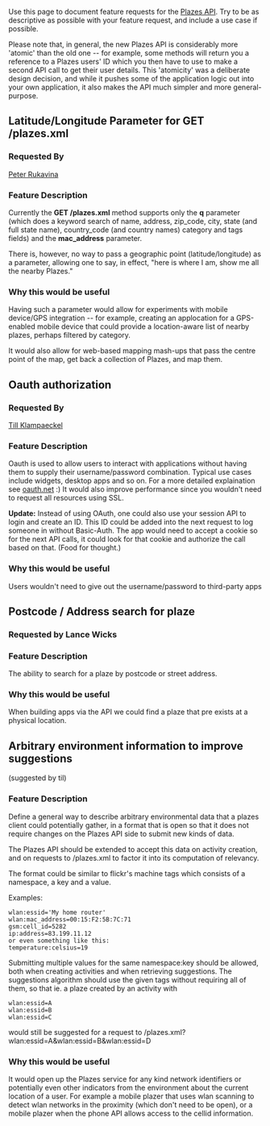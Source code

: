 Use this page to document feature requests for the [Plazes API](http://plazes.com/api/docs).  Try to be as descriptive as possible with your feature request, and include a use case if possible.

Please note that, in general, the new Plazes API is considerably more 'atomic' than the old one -- for example, some methods will return you a reference to a Plazes users' ID which you then have to use to make a second API call to get their user details. This 'atomicity' was a deliberate design decision, and while it pushes some of the application logic out into your own application, it also makes the API much simpler and more general-purpose.

## Latitude/Longitude Parameter for GET /plazes.xml ##

### Requested By ###

[Peter Rukavina](http://ruk.ca/)

### Feature Description ###

Currently the **GET /plazes.xml** method supports only the **q** parameter (which does a keyword search of name, address, zip\_code, city, state (and full state name), country\_code (and country names) category and tags fields) and the **mac\_address** parameter.

There is, however, no way to pass a geographic point (latitude/longitude) as a parameter, allowing one to say, in effect, "here is where I am, show me all the nearby Plazes."

### Why this would be useful ###

Having such a parameter would allow for experiments with mobile device/GPS integration -- for example, creating an applocation for a GPS-enabled mobile device that could provide a location-aware list of nearby plazes, perhaps filtered by category.

It would also allow for web-based mapping mash-ups that pass the centre point of the map, get back a collection of Plazes, and map them.

## Oauth authorization ##

### Requested By ###
[Till Klampaeckel](http://till.klampaeckel.de)

### Feature Description ###
Oauth is used to allow users to interact with applications without having them to supply their username/password combination. Typical use cases include widgets, desktop apps and so on. For a more detailed explaination see [oauth.net](http://oauth.net/) :) It would also improve performance since you wouldn't need to request all resources using SSL.

**Update:** Instead of using OAuth, one could also use your session API to login and create an ID. This ID could be added into the next request to log someone in without Basic-Auth. The app would need to accept a cookie so for the next API calls, it could look for that cookie and authorize the call based on that. (Food for thought.)

### Why this would be useful ###
Users wouldn't need to give out the username/password to third-party apps


## Postcode / Address search for plaze ##

### Requested by Lance Wicks ###

### Feature Description ###
The ability to search for a plaze by postcode or street address.

### Why this would be useful ###
When building apps via the API we could find a plaze that pre exists at a physical location.

## Arbitrary environment information to improve suggestions ##
(suggested by til)

### Feature Description ###
Define a general way to describe arbitrary environmental data that a plazes client could potentially gather, in a format that is open so that it does not require changes on the Plazes API side to submit new kinds of data.

The Plazes API should be extended to accept this data on activity creation, and on requests to /plazes.xml to factor it into its computation of relevancy.

The format could be similar to flickr's machine tags which consists of a namespace, a key and a value.

Examples:

```
wlan:essid='My home router'
wlan:mac_address=00:15:F2:5B:7C:71
gsm:cell_id=5282
ip:address=83.199.11.12
or even something like this:
temperature:celsius=19
```

Submitting multiple values for the same namespace:key should be allowed, both when creating activities and when retrieving suggestions. The suggestions algorithm should use the given tags without requiring all of them, so that ie. a plaze created by an activity with

```
wlan:essid=A
wlan:essid=B
wlan:essid=C
```

would still be suggested for a request to /plazes.xml?wlan:essid=A&wlan:essid=B&wlan:essid=D

### Why this would be useful ###
It would open up the Plazes service for any kind network identifiers or potentially even other indicators from the environment about the current location of a user. For example a mobile plazer that uses wlan scanning to detect wlan networks in the proximity (which don't need to be open), or a mobile plazer when the phone API allows access to the cellid information.